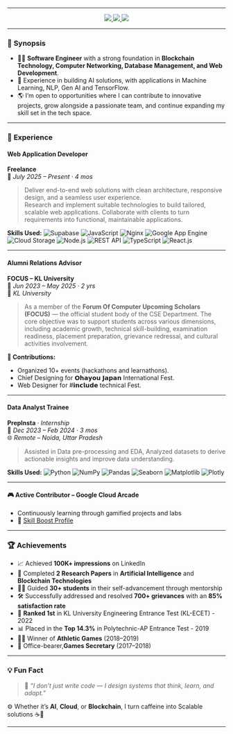 

---
<p align="center">
  <a href="https://www.linkedin.com/in/naga-gopi-chappidi-870077272/">
   <img src="https://img.shields.io/badge/LinkedIn-0A66C2?style=for-the-badge&logo=linkedin&logoColor=white"/>
  </a>
  <a href="https://www.researchgate.net/profile/Naga-Gopi-Chappidi">
    <img src="https://img.shields.io/badge/Research%20Profile-blueviolet?style=for-the-badge&logo=researchgate&logoColor=white"/>
  </a>
  <a href="https://leetcode.com/u/nagagopi-in/">
    <img src="https://img.shields.io/badge/LeetCode-FFA116?style=for-the-badge&logo=leetcode&logoColor=black"/>
  </a>
</p>

---

### 🌟 **Synopsis**

- 👨‍💻 **Software Engineer** with a strong foundation in **Blockchain Technology, Computer Networking, Database Management, and Web Development**.
- 🧠 Experience in building AI solutions, with applications in Machine Learning, NLP, Gen AI and TensorFlow.
- 🌎 I’m open to opportunities where I can contribute to innovative projects, grow alongside a passionate team, and continue expanding my skill set in the tech space.

---
### 💼 **Experience**

#### Web Application Developer
**Freelance**  
📅 *July 2025 – Present · 4 mos*  
> Deliver end-to-end web solutions with clean architecture, responsive design, and a seamless user experience.  
> Research and implement suitable technologies to build tailored, scalable web applications.
> Collaborate with clients to turn requirements into functional, maintainable applications.

**Skills Used:**
![Supabase](https://img.shields.io/badge/Supabase-3ECF8E?style=flat&logo=supabase&logoColor=white)
![JavaScript](https://img.shields.io/badge/JavaScript-F7DF1E?style=flat&logo=javascript&logoColor=black)
![Nginx](https://img.shields.io/badge/Nginx-009639?style=flat&logo=nginx&logoColor=white)
![Google App Engine](https://img.shields.io/badge/Google_App_Engine-4285F4?style=flat&logo=google-cloud&logoColor=white)
![Cloud Storage](https://img.shields.io/badge/Google_Cloud_Storage-1a73e8?style=flat&logo=google-cloud&logoColor=white)
![Node.js](https://img.shields.io/badge/Node.js-339933?style=flat&logo=node.js&logoColor=white)
![REST API](https://img.shields.io/badge/REST_API-FF6C37?style=flat&logo=rest-api&logoColor=white)
![TypeScript](https://img.shields.io/badge/TypeScript-3178C6?style=flat&logo=typescript&logoColor=white)
![React.js](https://img.shields.io/badge/React-61DAFB?style=flat&logo=react&logoColor=black)

---

#### Alumni Relations Advisor  
**FOCUS – KL University**  
📅 *Jun 2023 – May 2025 · 2 yrs*  
📍 *KL University*  
> As a member of the **Forum Of Computer Upcoming Scholars (FOCUS)** — the official student body of the CSE Department. The core objective was to support students across various dimensions, including academic growth, technical skill-building, examination readiness, placement preparation, grievance redressal, and cultural activities involvement.

**🔧 Contributions:**
- Organized 10+ events (hackathons and learnathons).
- Chief Designing for 𝗢𝗵𝗮𝘆𝗼𝘂 𝗝𝗮𝗽𝗮𝗻 International Fest.
- Web Designer for #𝗶𝗻𝗰𝗹𝘂𝗱𝗲 technical Fest.
---
#### Data Analyst Trainee  
**PrepInsta** · *Internship*  
📅 *Dec 2023 – Feb 2024 · 3 mos*  
🌐 *Remote – Noida, Uttar Pradesh*  
> Assisted in Data pre-processing and EDA, Analyzed datasets to derive actionable insights and improve data understanding.

**Skills Used:**
![Python](https://img.shields.io/badge/Python-3776AB?style=flat&logo=python&logoColor=white)
![NumPy](https://img.shields.io/badge/NumPy-013243?style=flat&logo=numpy&logoColor=white)
![Pandas](https://img.shields.io/badge/Pandas-150458?style=flat&logo=pandas&logoColor=white)
![Seaborn](https://img.shields.io/badge/Seaborn-3776AB?style=flat&logo=python&logoColor=white)
![Matplotlib](https://img.shields.io/badge/Matplotlib-11557C?style=flat&logo=matplotlib&logoColor=white)
![Plotly](https://img.shields.io/badge/Plotly-3F4F75?style=flat&logo=plotly&logoColor=white)

---
#### 🎮 Active Contributor – Google Cloud Arcade  
- Continuously learning through gamified projects and labs  
- 🔗 [Skill Boost Profile](https://www.cloudskillsboost.google/public_profiles/547c9b04-c37b-4377-bfa9-f11106f2b399)
---
### 🏆 **Achievements**

- 📈 Achieved **100K+ impressions** on LinkedIn  
- 📄 Completed **2 Research Papers** in **Artificial Intelligence** and **Blockchain Technologies** 
- 👨‍🏫 Guided **30+ students** in their self-advancement through mentorship
- 🛠️ Successfully addressed and resolved **700+ grievances** with an **85% satisfaction rate** 
- 🥇 **Ranked 1st** in KL University Engineering Entrance Test (KL-ECET) - 2022  
- 📊 Placed in the **Top 14.3%** in Polytechnic-AP Entrance Test - 2019
- 🏃‍♂️ Winner of **Athletic Games** (2018–2019) 
- 🏅 Office-bearer,**Games Secretary** (2017–2018)  

---

### 💡 **Fun Fact**

> 🧠 *“I don’t just write code — I design systems that think, learn, and adapt.”*

⚙️ Whether it’s **AI**, **Cloud**, or **Blockchain**, I turn caffeine into Scalable solutions ☕🤖


---
